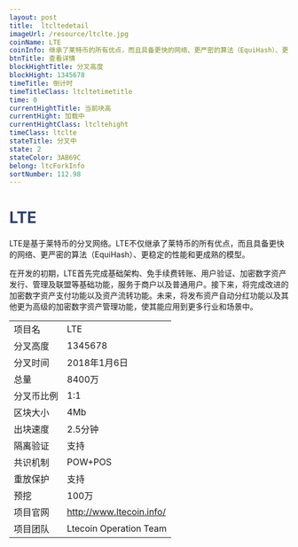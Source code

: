 ```yaml
---
layout: post
title:  ltcltedetail
imageUrl: /resource/ltclte.jpg
coinName: LTE
coinInfo: 继承了莱特币的所有优点，而且具备更快的网络、更严密的算法（EquiHash）、更稳定的性能和更成熟的模型
btnTitle: 查看详情
blockHightTitle: 分叉高度
blockHight: 1345678
timeTitle: 倒计时
timeTitleClass: ltcltetimetitle
time: 0
currentHightTitle: 当前块高
currentHight: 加载中
currentHightClass: ltcltehight
timeClass: ltclte
stateTitle: 分叉中
state: 2
stateColor: 3AB69C
belong: ltcForkInfo
sortNumber: 112.98
---
```

<h1 style="color: #2F416A">LTE</h1>
<p>LTE是基于莱特币的分叉网络。LTE不仅继承了莱特币的所有优点，而且具备更快的网络、更严密的算法（EquiHash）、更稳定的性能和更成熟的模型。
</p>
<p>在开发的初期，LTE首先完成基础架构、免手续费转账、用户验证、加密数字资产发行、管理及联盟等基础功能，服务于商户以及普通用户。接下来，将完成改进的加密数字资产支付功能以及资产流转功能。未来，将发布资产自动分红功能以及其他更为高级的加密数字资产管理功能，使其能应用到更多行业和场景中。
</p>
<table class="center">
  <tbody>
    <tr>
        <td class="tablehalf">项目名</td>
        <td class="tablehalf">LTE</td>
    </tr>
    <tr>
        <td>分叉高度</td>
        <td>1345678</td>
    </tr>
    <tr>
        <td>分叉时间</td>
        <td>2018年1月6日</td>
    </tr>
    <tr>
        <td>总量</td>
        <td>8400万</td>
    </tr>
    <tr>
        <td>分叉币比例</td>
        <td>1:1</td>
    </tr>
    <tr>
        <td>区块大小</td>
        <td>4Mb</td>
    </tr>
    <tr>
        <td>出块速度</td>
        <td>2.5分钟</td>
    </tr>
    <tr>
        <td>隔离验证</td>
        <td>支持</td>
    </tr>
    <tr>
        <td>共识机制</td>
        <td>POW+POS</td>
    </tr>
    <tr>
        <td>重放保护</td>
        <td>支持</td>
    </tr>
    <tr>
        <td>预挖</td>
        <td>100万</td>
    </tr>
    <tr>
        <td>项目官网</td>
        <td><a href="http://www.ltecoin.info/" target="_blank">http://www.ltecoin.info/</a></td>
    </tr>
    <tr>
        <td>项目团队</td>
        <td>Ltecoin Operation Team</td>
    </tr>
  </tbody>
</table>